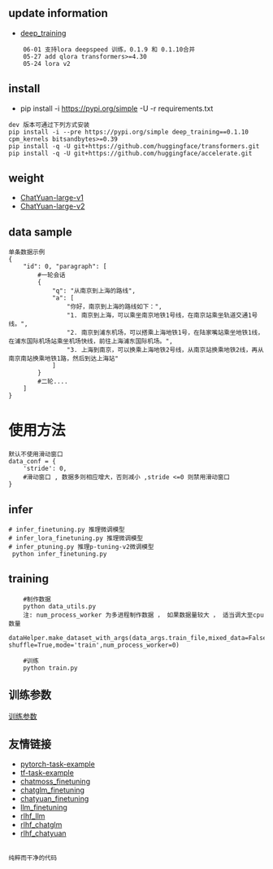 ## update information
   - [deep_training](https://github.com/ssbuild/deep_training)

```text
    06-01 支持lora deepspeed 训练，0.1.9 和 0.1.10合并
    05-27 add qlora transformers>=4.30
    05-24 lora v2
```

## install
  - pip install -i https://pypi.org/simple -U -r requirements.txt

```text
dev 版本可通过下列方式安装 
pip install -i --pre https://pypi.org/simple deep_training==0.1.10 cpm_kernels bitsandbytes>=0.39
pip install -q -U git+https://github.com/huggingface/transformers.git
pip install -q -U git+https://github.com/huggingface/accelerate.git
```



## weight

- [ChatYuan-large-v1](https://huggingface.co/ClueAI/ChatYuan-large-v1)
- [ChatYuan-large-v2](https://huggingface.co/ClueAI/ChatYuan-large-v2)
    
    

## data sample
    单条数据示例
    {
        "id": 0, "paragraph": [
            #一轮会话
            {
                "q": "从南京到上海的路线",
                "a": [
                    "你好，南京到上海的路线如下：",
                    "1. 南京到上海，可以乘坐南京地铁1号线，在南京站乘坐轨道交通1号线。",
                    "2. 南京到浦东机场，可以搭乘上海地铁1号，在陆家嘴站乘坐地铁1线，在浦东国际机场站乘坐机场快线，前往上海浦东国际机场。",
                    "3. 上海到南京，可以换乘上海地铁2号线，从南京站换乘地铁2线，再从南京南站换乘地铁1路，然后到达上海站"
                ]
            }
            #二轮....
        ]
    }


# 使用方法
    默认不使用滑动窗口
    data_conf = {
        'stride': 0,
        #滑动窗口 , 数据多则相应增大，否则减小 ,stride <=0 则禁用滑动窗口
    }





## infer
    # infer_finetuning.py 推理微调模型
    # infer_lora_finetuning.py 推理微调模型
    # infer_ptuning.py 推理p-tuning-v2微调模型
     python infer_finetuning.py



## training
```text
    #制作数据
    python data_utils.py
    注: num_process_worker 为多进程制作数据 ， 如果数据量较大 ， 适当调大至cpu数量
    dataHelper.make_dataset_with_args(data_args.train_file,mixed_data=False, shuffle=True,mode='train',num_process_worker=0)
    
    #训练
    python train.py
```
   
## 训练参数
[训练参数](args.MD)

## 友情链接

- [pytorch-task-example](https://github.com/ssbuild/pytorch-task-example)
- [tf-task-example](https://github.com/ssbuild/tf-task-example)
- [chatmoss_finetuning](https://github.com/ssbuild/chatmoss_finetuning)
- [chatglm_finetuning](https://github.com/ssbuild/chatglm_finetuning)
- [chatyuan_finetuning](https://github.com/ssbuild/chatyuan_finetuning)
- [llm_finetuning](https://github.com/ssbuild/llm_finetuning)
- [rlhf_llm](https://github.com/ssbuild/rlhf_llm)
- [rlhf_chatglm](https://github.com/ssbuild/rlhf_chatglm)
- [rlhf_chatyuan](https://github.com/ssbuild/rlhf_chatyuan)

## 
    纯粹而干净的代码